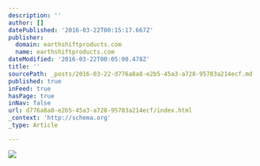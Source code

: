 ```yaml
---
description: ''
author: []
datePublished: '2016-03-22T00:15:17.667Z'
publisher:
  domain: earthshiftproducts.com
  name: earthshiftproducts.com
dateModified: '2016-03-22T00:05:00.478Z'
title: ''
sourcePath: _posts/2016-03-22-d776a8a8-e2b5-45a3-a728-95783a214ecf.md
published: true
inFeed: true
hasPage: true
inNav: false
url: d776a8a8-e2b5-45a3-a728-95783a214ecf/index.html
_context: 'http://schema.org'
_type: Article

---
```

![](http://earthshiftproducts.com/Images/Fallintohealth.jpg)
